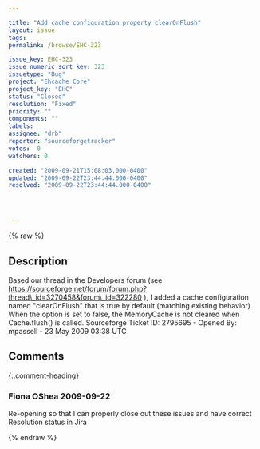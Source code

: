 ```yaml
---

title: "Add cache configuration property clearOnFlush"
layout: issue
tags: 
permalink: /browse/EHC-323

issue_key: EHC-323
issue_numeric_sort_key: 323
issuetype: "Bug"
project: "Ehcache Core"
project_key: "EHC"
status: "Closed"
resolution: "Fixed"
priority: ""
components: ""
labels: 
assignee: "drb"
reporter: "sourceforgetracker"
votes:  0
watchers: 0

created: "2009-09-21T15:08:03.000-0400"
updated: "2009-09-22T23:44:44.000-0400"
resolved: "2009-09-22T23:44:44.000-0400"




---
```


{% raw %}

## Description

<div markdown="1" class="description">

Based our thread in the Developers forum (see https://sourceforge.net/forum/forum.php?thread\_id=3270458&forum\_id=322280 ), I added a cache configuration named "clearOnFlush" that is true by default (matching existing behavior).  When the option is set to false, the MemoryCache is not cleared when Cache.flush() is called.
Sourceforge Ticket ID: 2795695 - Opened By: mpassell - 23 May 2009 03:38 UTC

</div>

## Comments


{:.comment-heading}
### **Fiona OShea** <span class="date">2009-09-22</span>

<div markdown="1" class="comment">

Re-opening so that I can properly close out these issues and have correct Resolution status in Jira

</div>



{% endraw %}
